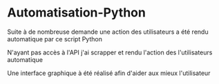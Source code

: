 # Automatisation-Python

Suite à de nombreuse demande une action des utilisateurs a été rendu automatique par ce script Python

N'ayant pas accès à l'API j'ai scrapper et rendu l'action des l'utilisateurs automatique

Une interface graphique à été réalisé afin d'aider aux mieux l'utilisateur


